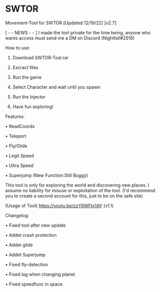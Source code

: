 # SWTOR
Movement-Tool for SWTOR
[Updated 12/19/22]
[v2.7]


[ - - NEWS - - ]
I made the tool private for the time being, 
anyone who wants access must send me a DM on Discord (NightfaII#2516)


How to use:

1. Download SWTOR-Tool.rar

2. Excract files

3. Run the game

4. Select Character and wait until you spawn

4. Run the Injector

5. Have fun exploring!


Features:


• ReadCoords

• Teleport

• Fly/Glide

• Legit Speed

• Ultra Speed

• Superjump (New Function:Still Buggy)


This tool is only for exploring the world and discovering new places.
I assume no liability for misuse or exploitation of the tool. 
(I'd recommend you to create a second account for this, just to be on the safe site)

(Usage of Tool)
https://youtu.be/zzY6WFtx1AY (v1.1)


Changelog:

• Fixed tool after new update

• Addet crash protection

• Addet glide

• Addet Superjump

• Fixed fly-detection

• Fixed lag when changing planet

• Fixed speedfunc in space

